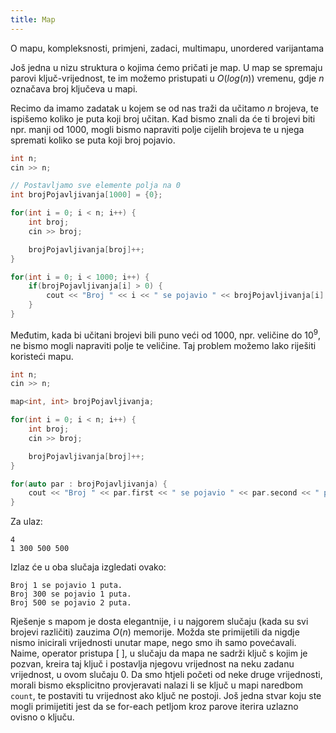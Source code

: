 ```yaml
---
title: Map
---
```


O mapu, kompleksnosti, primjeni, zadaci, multimapu, unordered varijantama

Još jedna u nizu struktura o kojima ćemo pričati je map. U map se spremaju parovi ključ-vrijednost, te im možemo pristupati u $O(log(n))$ vremenu, gdje $n$ označava broj ključeva u mapi.

Recimo da imamo zadatak u kojem se od nas traži da učitamo $n$ brojeva, te ispišemo koliko je puta koji broj učitan. Kad bismo znali da će ti brojevi biti npr. manji od $1000$, mogli bismo napraviti polje cijelih brojeva te u njega spremati koliko se puta koji broj pojavio.

```cpp
int n;
cin >> n;

// Postavljamo sve elemente polja na 0
int brojPojavljivanja[1000] = {0};

for(int i = 0; i < n; i++) {
    int broj;
    cin >> broj;

    brojPojavljivanja[broj]++;
}

for(int i = 0; i < 1000; i++) {
    if(brojPojavljivanja[i] > 0) {
        cout << "Broj " << i << " se pojavio " << brojPojavljivanja[i] << " puta.\n";
    }
}
```

Međutim, kada bi učitani brojevi bili puno veći od $1000$, npr. veličine do $10^{9}$, ne bismo mogli napraviti polje te veličine. Taj problem možemo lako riješiti koristeći mapu.

```cpp
int n;
cin >> n;

map<int, int> brojPojavljivanja;

for(int i = 0; i < n; i++) {
    int broj;
    cin >> broj;

    brojPojavljivanja[broj]++;
}

for(auto par : brojPojavljivanja) {
    cout << "Broj " << par.first << " se pojavio " << par.second << " puta.\n";
}
```

Za ulaz:

```
4
1 300 500 500
```

Izlaz će u oba slučaja izgledati ovako:

```
Broj 1 se pojavio 1 puta.
Broj 300 se pojavio 1 puta.
Broj 500 se pojavio 2 puta.
```

Rješenje s mapom je dosta elegantnije, i u najgorem slučaju (kada su svi brojevi različiti) zauzima $O(n)$ memorije. Možda ste primijetili da nigdje nismo inicirali vrijednosti unutar mape, nego smo ih samo povećavali. Naime, operator pristupa [ ], u slučaju da mapa ne sadrži ključ s kojim je pozvan, kreira taj ključ i postavlja njegovu vrijednost na neku zadanu vrijednost, u ovom slučaju $0$. Da smo htjeli početi od neke druge vrijednosti, morali bismo eksplicitno provjeravati nalazi li se ključ u mapi naredbom `count`, te postaviti tu vrijednost ako ključ ne postoji. Još jedna stvar koju ste mogli primijetiti jest da se for-each petljom kroz parove iterira uzlazno ovisno o ključu. 